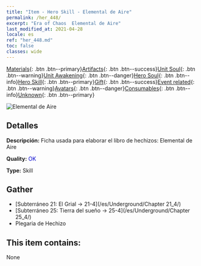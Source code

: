 ```yaml
---
title: "Item - Hero Skill - Elemental de Aire"
permalink: /her_448/
excerpt: "Era of Chaos  Elemental de Aire"
last_modified_at: 2021-04-28
locale: es
ref: "her_448.md"
toc: false
classes: wide
---
```

 [Materials](/ItemsES/){: .btn .btn--primary}[Artifacts](/ItemsES/Artifacts/){: .btn .btn--success}[Unit Soul](/ItemsES/UnitSoul/){: .btn .btn--warning}[Unit Awakening](/ItemsES/UnitAwakening/){: .btn .btn--danger}[Hero Soul](/ItemsES/HeroSoul/){: .btn .btn--info}[Hero Skill](/ItemsES/HeroSkill/){: .btn .btn--primary}[Gift](/ItemsES/Gift/){: .btn .btn--success}[Event related](/ItemsES/Events/){: .btn .btn--warning}[Avatars](/ItemsES/Avatars/){: .btn .btn--danger}[Consumables](/ItemsES/Consumables/){: .btn .btn--info}[Unknown](/ItemsES/Unknown/){: .btn .btn--primary}

 ![Elemental de Aire](/images/t/ps_zhaohuanqiyuansu.png)

## Detalles
 **Descripción:** Ficha usada para elaborar el libro de hechizos: Elemental de Aire

 **Quality:** <span style="color: #0000CD">OK</span>

 **Type:** Skill

## Gather

*    [Subterráneo 21: El Grial -> 21-4](/es/Underground/Chapter 21_4/) 
*    [Subterráneo 25: Tierra del sueño -> 25-4](/es/Underground/Chapter 25_4/) 
*    Plegaria de Hechizo 

## This item contains:

  None

